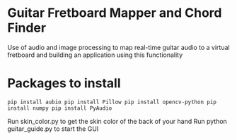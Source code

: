 # Guitar Fretboard Mapper and Chord Finder

Use of audio and image processing to map real-time guitar audio to a virtual fretboard and building an application using this functionality

# Packages to install

`pip install aubio
pip install Pillow
pip install opencv-python
pip install numpy
pip install PyAudio`

Run skin_color.py to get the skin color of the back of your hand
Run python guitar_guide.py to start the GUI
